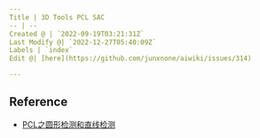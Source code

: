 ```yaml
---
Title | 3D Tools PCL SAC
-- | --
Created @ | `2022-09-19T03:21:31Z`
Last Modify @| `2022-12-27T05:40:09Z`
Labels | `index`
Edit @| [here](https://github.com/junxnone/aiwiki/issues/314)

---
```

## Reference

- [PCL之圆形检测和直线检测](https://blog.csdn.net/kissgoodbye2012/article/details/124361044)
